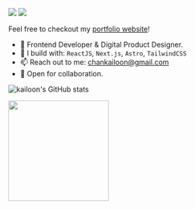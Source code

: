 
[<img src="https://img.shields.io/badge/github-%2312100E.svg?&style=for-the-badge&logo=github&logoColor=white&color=black" />](https://github.com/kailoon)
[<img src="https://img.shields.io/badge/linkedin-%230077B5.svg?&style=for-the-badge&logo=linkedin&logoColor=white" />](https://www.linkedin.com/in/kailoon/)

Feel free to checkout my [portfolio website](https://kailoon.com/)!

- 🏢 Frontend Developer & Digital Product Designer.
- 🧰 I build with: `ReactJS`, `Next.js`, `Astro`, `TailwindCSS`
- 📫 Reach out to me: chankailoon@gmail.com
- 🤝 Open for collaboration.

![kailoon's GitHub stats](https://github-readme-stats.vercel.app/api?username=kailoon&theme=vue&show_icons=true)

<a href="https://www.buymeacoffee.com/kailoon"><img src="https://cdn.buymeacoffee.com/buttons/v2/default-yellow.png" width="200" /></a>
<!---
kailoon/kailoon is a ✨ special ✨ repository because its `README.md` (this file) appears on your GitHub profile.
You can click the Preview link to take a look at your changes.
--->

